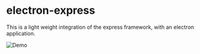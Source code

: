 # electron-express
This is a light weight integration of the express framework, with an electron application.

![Demo](demo_1.png)
